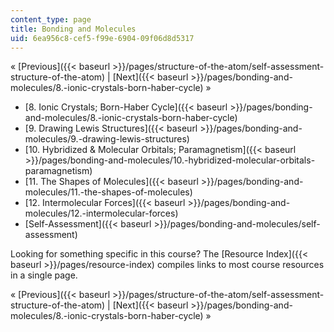 ```yaml
---
content_type: page
title: Bonding and Molecules
uid: 6ea956c8-cef5-f99e-6904-09f06d8d5317
---
```


« [Previous]({{< baseurl >}}/pages/structure-of-the-atom/self-assessment-structure-of-the-atom) | [Next]({{< baseurl >}}/pages/bonding-and-molecules/8.-ionic-crystals-born-haber-cycle) »

*   [8\. Ionic Crystals; Born-Haber Cycle]({{< baseurl >}}/pages/bonding-and-molecules/8.-ionic-crystals-born-haber-cycle)
*   [9\. Drawing Lewis Structures]({{< baseurl >}}/pages/bonding-and-molecules/9.-drawing-lewis-structures)
*   [10\. Hybridized & Molecular Orbitals; Paramagnetism]({{< baseurl >}}/pages/bonding-and-molecules/10.-hybridized-molecular-orbitals-paramagnetism)
*   [11\. The Shapes of Molecules]({{< baseurl >}}/pages/bonding-and-molecules/11.-the-shapes-of-molecules)
*   [12\. Intermolecular Forces]({{< baseurl >}}/pages/bonding-and-molecules/12.-intermolecular-forces)
*   [Self-Assessment]({{< baseurl >}}/pages/bonding-and-molecules/self-assessment)

Looking for something specific in this course? The [Resource Index]({{< baseurl >}}/pages/resource-index) compiles links to most course resources in a single page.

« [Previous]({{< baseurl >}}/pages/structure-of-the-atom/self-assessment-structure-of-the-atom) | [Next]({{< baseurl >}}/pages/bonding-and-molecules/8.-ionic-crystals-born-haber-cycle) »